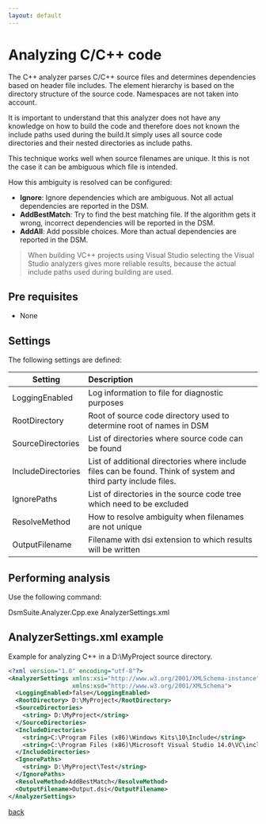 ```yaml
---
layout: default
---
```


# Analyzing C/C++ code
The C++ analyzer parses C/C++ source files and determines dependencies based on header file includes.
The element hierarchy is based on the directory structure of the source code. Namespaces are not taken into account.

It is important to understand that this analyzer does not have any knowledge on how to build the code and 
therefore does not known the include paths used during the build.It simply uses all source code directories and their nested directories as include paths.
 
This technique works well when source filenames are unique. It this is not the case it can be ambiguous which file is intended.

How this ambiguity is resolved  can be configured:
* **Ignore**: Ignore dependencies which are ambiguous. Not all actual dependencies are reported in the DSM.
* **AddBestMatch**: Try to find the best matching file. If the algorithm gets it wrong, incorrect dependencies will be reported in the DSM.
* **AddAll**: Add possible choices. More than actual dependencies are reported in the DSM.

> When building VC++ projects using Visual Studio selecting the Visual Studio analyzers gives more reliable results, 
> because the actual include paths used during building are used.

## Pre requisites
* None

## Settings

The following settings are defined:

| Setting                 | Description                                                                    | 
| ------------------------|:-------------------------------------------------------------------------------|
| LoggingEnabled          | Log information to file for diagnostic purposes                                |
| RootDirectory           | Root of source code directory used to determine root of names in DSM           |
| SourceDirectories       | List of directories where source code can be found                             |
| IncludeDirectories      | List of additional directories where include files can be found. Think of system and third party include files. |
| IgnorePaths             | List of directories in the source code tree which need to be excluded          |
| ResolveMethod           | How to resolve ambiguity when filenames are not unique                         |
| OutputFilename          | Filename with dsi extension to which results will be written                   |     

## Performing analysis

Use the following command:

DsmSuite.Analyzer.Cpp.exe AnalyzerSettings.xml

## AnalyzerSettings.xml example 

Example for analyzing C++ in a D:\MyProject source directory.

```xml
<?xml version="1.0" encoding="utf-8"?>
<AnalyzerSettings xmlns:xsi="http://www.w3.org/2001/XMLSchema-instance" 
                  xmlns:xsd="http://www.w3.org/2001/XMLSchema">
  <LoggingEnabled>false</LoggingEnabled>
  <RootDirectory> D:\MyProject</RootDirectory>
  <SourceDirectories>
    <string> D:\MyProject</string>
  </SourceDirectories>
  <IncludeDirectories>
    <string>C:\Program Files (x86)\Windows Kits\10\Include</string>
    <string>C:\Program Files (x86)\Microsoft Visual Studio 14.0\VC\include</string>
  </IncludeDirectories>
  <IgnorePaths>
    <string> D:\MyProject\Test</string>
  </IgnorePaths>
  <ResolveMethod>AddBestMatch</ResolveMethod>
  <OutputFilename>Output.dsi</OutputFilename>
</AnalyzerSettings>
```

[back](user_guide)
